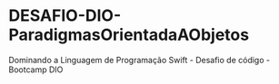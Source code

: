 # DESAFIO-DIO-ParadigmasOrientadaAObjetos
Dominando a Linguagem de Programação Swift - Desafio de código - Bootcamp DIO
